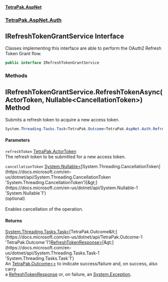 #### [TetraPak.AspNet](index.md 'index')
### [TetraPak.AspNet.Auth](TetraPak_AspNet_Auth.md 'TetraPak.AspNet.Auth')
## IRefreshTokenGrantService Interface
Classes implementing this interface are able to perform the OAuth2 Refresh Token Grant flow.   
```csharp
public interface IRefreshTokenGrantService
```
### Methods
<a name='TetraPak_AspNet_Auth_IRefreshTokenGrantService_RefreshTokenAsync(TetraPak_ActorToken_System_Nullable_System_Threading_CancellationToken_)'></a>
## IRefreshTokenGrantService.RefreshTokenAsync(ActorToken, Nullable&lt;CancellationToken&gt;) Method
Submits a refresh token to acquire a new access token.  
```csharp
System.Threading.Tasks.Task<TetraPak.Outcome<TetraPak.AspNet.Auth.RefreshTokenResponse>> RefreshTokenAsync(TetraPak.ActorToken refreshToken, System.Nullable<System.Threading.CancellationToken> cancellationToken=null);
```
#### Parameters
<a name='TetraPak_AspNet_Auth_IRefreshTokenGrantService_RefreshTokenAsync(TetraPak_ActorToken_System_Nullable_System_Threading_CancellationToken_)_refreshToken'></a>
`refreshToken` [TetraPak.ActorToken](https://docs.microsoft.com/en-us/dotnet/api/TetraPak.ActorToken 'TetraPak.ActorToken')  
The refresh token to be submitted for a new access token.  
  
<a name='TetraPak_AspNet_Auth_IRefreshTokenGrantService_RefreshTokenAsync(TetraPak_ActorToken_System_Nullable_System_Threading_CancellationToken_)_cancellationToken'></a>
`cancellationToken` [System.Nullable&lt;](https://docs.microsoft.com/en-us/dotnet/api/System.Nullable-1 'System.Nullable`1')[System.Threading.CancellationToken](https://docs.microsoft.com/en-us/dotnet/api/System.Threading.CancellationToken 'System.Threading.CancellationToken')[&gt;](https://docs.microsoft.com/en-us/dotnet/api/System.Nullable-1 'System.Nullable`1')  
(optional)<br/>  
Enables cancellation of the operation.  
  
#### Returns
[System.Threading.Tasks.Task&lt;](https://docs.microsoft.com/en-us/dotnet/api/System.Threading.Tasks.Task-1 'System.Threading.Tasks.Task`1')[TetraPak.Outcome&lt;](https://docs.microsoft.com/en-us/dotnet/api/TetraPak.Outcome-1 'TetraPak.Outcome`1')[RefreshTokenResponse](TetraPak_AspNet_Auth_RefreshTokenResponse.md 'TetraPak.AspNet.Auth.RefreshTokenResponse')[&gt;](https://docs.microsoft.com/en-us/dotnet/api/TetraPak.Outcome-1 'TetraPak.Outcome`1')[&gt;](https://docs.microsoft.com/en-us/dotnet/api/System.Threading.Tasks.Task-1 'System.Threading.Tasks.Task`1')  
An [TetraPak.Outcome&lt;&gt;](https://docs.microsoft.com/en-us/dotnet/api/TetraPak.Outcome-1 'TetraPak.Outcome`1') to indicate success/failure and, on success, also carry  
a [RefreshTokenResponse](TetraPak_AspNet_Auth_RefreshTokenResponse.md 'TetraPak.AspNet.Auth.RefreshTokenResponse') or, on failure, an [System.Exception](https://docs.microsoft.com/en-us/dotnet/api/System.Exception 'System.Exception').  
  
